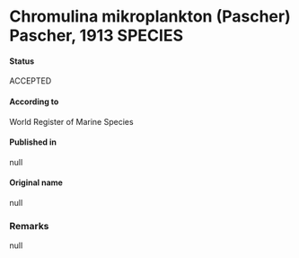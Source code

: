 Chromulina mikroplankton (Pascher) Pascher, 1913 SPECIES
=======

#### Status
ACCEPTED

#### According to
World Register of Marine Species

#### Published in
null

#### Original name
null

### Remarks
null